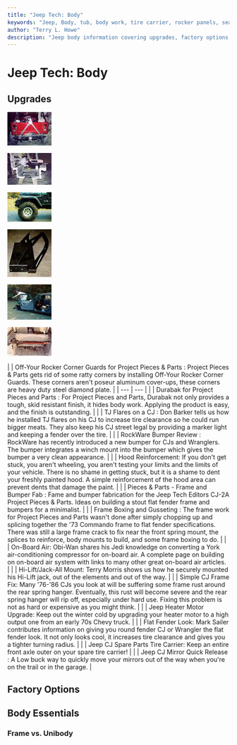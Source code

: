 ```yaml
---
title: "Jeep Tech: Body"
keywords: "Jeep, Body, tub, body work, tire carrier, rocker panels, seats"
author: "Terry L. Howe"
description: "Jeep body information covering upgrades, factory options, and essential information."
---
```


# Jeep Tech: Body

## Upgrades

![Off-Your Rocker](/toc/pieces_oyr_toc.jpg)[](http://www.4x4wire.com/jeep/projects/pieces/oyr/)

![Durabak](/toc/pieces_durabaktoc.jpg)[](http://www.4x4wire.com/jeep/projects/pieces/durabak/)

![TJ Flares on CJ](/body/tjflares/tjf08_.jpg)[](/body/tjflares/)

![RockWare bumper](/body/rockware1_.jpg)[](/body/rockware.html)

![](/body/stuck01_.jpg)[](/body/cjhood.html)

[](http://www.4x4wire.com/jeep/projects/pieces/frame/)

[](http://www.4x4wire.com/jeep/projects/pieces/frame2/)

[](/body/york/)

![](/toc/himtoc.jpg)[](/body/him.html)

[](/body/frame.html)
[](/body/heater.html)
[](/body/ff.html)

[](/body/spare.html)
[](/body/mirrorqr.html)
|  | Off-Your Rocker Corner Guards for Project Pieces & Parts
:
Project Pieces & Parts gets rid of some ratty corners by installing
Off-Your Rocker Corner Guards. These corners aren't poseur aluminum
cover-ups, these corners are heavy duty steel diamond plate. |
| --- | --- |
|  | Durabak for Project Pieces and Parts
:
For Project Pieces and Parts, Durabak not only provides a tough, skid
resistant finish, it hides body work.  Applying the product is easy,
and the finish is outstanding. |
|  | TJ Flares on a CJ
:
Don Barker tells us how he installed TJ flares on his CJ to increase
tire clearance so he could run bigger meats.  They also keep his CJ
street legal by providing a marker light and keeping a fender over
the tire. |
|  | RockWare Bumper Review
:
RockWare has recently introduced a new bumper for CJs and Wranglers.
The bumper integrates a winch mount into the bumper which gives the
bumper a very clean appearance. |
|  | Hood Reinforcement:
If you don't get stuck, you aren't wheeling, you aren't testing
your limits and the limits of your vehicle.  There is no shame
in getting stuck, but it is a shame to dent your freshly painted
hood.  A simple reinforcement of the hood area can prevent dents
that damage the paint. |
|  | Pieces & Parts - Frame and Bumper Fab
:
Fame and bumper fabrication for the Jeep Tech Editors
CJ-2A Project Pieces & Parts.  Ideas on building
a stout flat fender frame and bumpers for a minimalist. |
|  | Frame Boxing and Gusseting
:
The frame work for Project Pieces and Parts wasn't done after simply
chopping up and splicing together the '73 Commando frame to flat
fender specifications.  There was still a large frame crack to
fix near the front spring mount, the splices to reinforce, body
mounts to build, and some frame boxing to do. |
|  | On-Board Air:
Obi-Wan shares his Jedi knowledge on converting a York air-conditioning
compressor for on-board air.  A complete page on building on on-board
air system with links to many other great on-board air articles. |
|  | Hi-Lift/Jack-All Mount:
Terry Morris shows us how he securely mounted his Hi-Lift jack, out of
the elements and out of the way. |
|  | Simple CJ Frame Fix:
Many '76-'86 CJs you look at will be suffering some frame rust around the rear spring hanger.
Eventually, this rust will become severe and the rear spring hanger will rip off, especially under
hard use. Fixing this problem is not as hard or expensive as you might think. |
|  | Jeep Heater Motor Upgrade:
Keep out the winter cold by upgrading your heater motor to a high output one from an early 70s Chevy truck. |
|  | Flat Fender Look:
Mark Sailer contributes information on giving you round fender CJ or Wrangler the flat fender look.  It not only looks cool, it increases tire clearance and gives you a tighter turning radius. |
|  | Jeep CJ Spare Parts Tire
Carrier: Keep an entire front axle outer on your spare tire
carrier! |
|  | Jeep CJ Mirror Quick Release
: A Low buck way to quickly move your mirrors out of the way when
you're on the trail or in the garage. |

## Factory Options

## Body Essentials

### Frame vs. Unibody